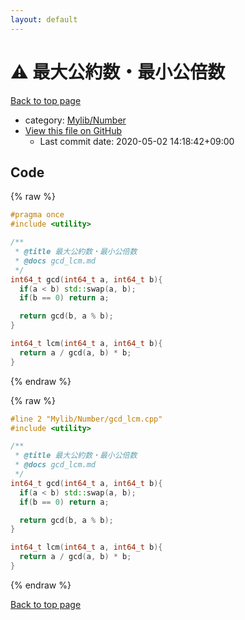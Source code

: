 ```yaml
---
layout: default
---
```


<!-- mathjax config similar to math.stackexchange -->
<script type="text/javascript" async
  src="https://cdnjs.cloudflare.com/ajax/libs/mathjax/2.7.5/MathJax.js?config=TeX-MML-AM_CHTML">
</script>
<script type="text/x-mathjax-config">
  MathJax.Hub.Config({
    TeX: { equationNumbers: { autoNumber: "AMS" }},
    tex2jax: {
      inlineMath: [ ['$','$'] ],
      processEscapes: true
    },
    "HTML-CSS": { matchFontHeight: false },
    displayAlign: "left",
    displayIndent: "2em"
  });
</script>

<script type="text/javascript" src="https://cdnjs.cloudflare.com/ajax/libs/jquery/3.4.1/jquery.min.js"></script>
<script src="https://cdn.jsdelivr.net/npm/jquery-balloon-js@1.1.2/jquery.balloon.min.js" integrity="sha256-ZEYs9VrgAeNuPvs15E39OsyOJaIkXEEt10fzxJ20+2I=" crossorigin="anonymous"></script>
<script type="text/javascript" src="../../../assets/js/copy-button.js"></script>
<link rel="stylesheet" href="../../../assets/css/copy-button.css" />


# :warning: 最大公約数・最小公倍数

<a href="../../../index.html">Back to top page</a>

* category: <a href="../../../index.html#5fda78fda98ef9fc0f87c6b50d529f19">Mylib/Number</a>
* <a href="{{ site.github.repository_url }}/blob/master/Mylib/Number/gcd_lcm.cpp">View this file on GitHub</a>
    - Last commit date: 2020-05-02 14:18:42+09:00




## Code

<a id="unbundled"></a>
{% raw %}
```cpp
#pragma once
#include <utility>

/**
 * @title 最大公約数・最小公倍数
 * @docs gcd_lcm.md
 */
int64_t gcd(int64_t a, int64_t b){
  if(a < b) std::swap(a, b);
  if(b == 0) return a;

  return gcd(b, a % b);
}

int64_t lcm(int64_t a, int64_t b){
  return a / gcd(a, b) * b;
}

```
{% endraw %}

<a id="bundled"></a>
{% raw %}
```cpp
#line 2 "Mylib/Number/gcd_lcm.cpp"
#include <utility>

/**
 * @title 最大公約数・最小公倍数
 * @docs gcd_lcm.md
 */
int64_t gcd(int64_t a, int64_t b){
  if(a < b) std::swap(a, b);
  if(b == 0) return a;

  return gcd(b, a % b);
}

int64_t lcm(int64_t a, int64_t b){
  return a / gcd(a, b) * b;
}

```
{% endraw %}

<a href="../../../index.html">Back to top page</a>

